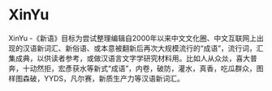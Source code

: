 # XinYu
XinYu -《新语》目标为尝试整理编辑自2000年以来中文文化圈、中文互联网上出现的汉语新词汇、新俗语、或本意被翻新后再次大规模流行的“成语”，流行词，汇集成典，以供读者参考，或做汉语言文字学研究材料用。比如人从众𠈌，喜大普奔，十动然拒，宏彥获水等新式“成语”，内卷，破防，灌水，真香，吃瓜群众，图样图森破，YYDS，凡尔赛，新质生产力等汉语新词汇。
